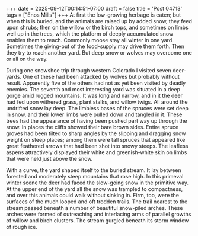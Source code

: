 +++
date = 2025-09-12T00:14:51-07:00
draft = false
title = 'Post 04713'
tags = ["Enos Mills"]
+++
At first the low-growing herbage is eaten; but when this is buried, and the animals are raised up by added snow, they feed upon shrubs; then on the willow or the birch tops, and sometimes on limbs well up in the trees, which the platform of deeply accumulated snow enables them to reach. Commonly moose stay all winter in one yard. Sometimes the giving-out of the food-supply may drive them forth. Then they try to reach another yard. But deep snow or wolves may overcome one or all on the way.

During one snowshoe trip through western Colorado I visited seven deer-yards. One of these had been attacked by wolves but probably without result. Apparently five of the others had not as yet been visited by deadly enemies. The seventh and most interesting yard was situated in a deep gorge amid rugged mountains. It was long and narrow, and in it the deer had fed upon withered grass, plant stalks, and willow twigs. All around the undrifted snow lay deep. The limbless bases of the spruces were set deep in snow, and their lower limbs were pulled down and tangled in it. These trees had the appearance of having been pushed part way up through the snow. In places the cliffs showed their bare brown sides. Entire spruce groves had been tilted to sharp angles by the slipping and dragging snow weight on steep places; among them were tall spruces that appeared like great feathered arrows that had been shot into snowy steeps. The leafless aspens attractively displayed their white and greenish-white skin on limbs that were held just above the snow.

With a curve, the yard shaped itself to the buried stream. It lay between forested and moderately steep mountains that rose high. In this primeval winter scene the deer had faced the slow-going snow in the primitive way. At the upper end of the yard all the snow was trampled to compactness, and over this animals could walk without sinking in. Firm, too, were the surfaces of the much looped and oft trodden trails. The trail nearest to the stream passed beneath a number of beautiful snow-piled arches. These arches were formed of outreaching and interlacing arms of parallel growths of willow and birch clusters. The stream gurgled beneath its storm window of rough ice.
